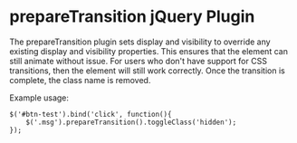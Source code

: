 # prepareTransition jQuery Plugin

The prepareTransition plugin sets display and visibility to override any existing display and visibility properties. This ensures that the element can still animate without issue. For users who don't have support for CSS transitions, then the element will still work correctly. Once the transition is complete, the class name is removed.

Example usage:

    $('#btn-test').bind('click', function(){
        $('.msg').prepareTransition().toggleClass('hidden');
    });